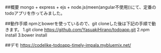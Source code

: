 ##概要
mongo + express + ejs + node.js(meen(angular不使用))にて、定番のtodoアプリを作ってみました。

##動作手順
npmとbowerを使っているので、git cloneした後は下記の手順で動きます。
1.git clone https://github.com/YasuakiHirano/todoapp.git
2.npm install
3.bower install

##デモ
https://codelike-todoapp-timely-impala.mybluemix.net/
